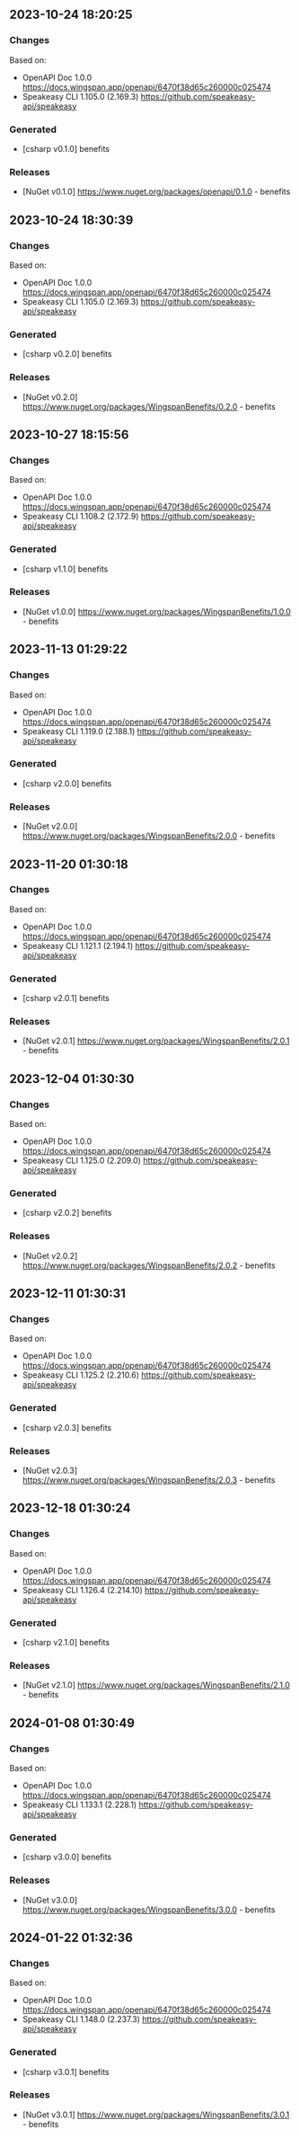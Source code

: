 

## 2023-10-24 18:20:25
### Changes
Based on:
- OpenAPI Doc 1.0.0 https://docs.wingspan.app/openapi/6470f38d65c260000c025474
- Speakeasy CLI 1.105.0 (2.169.3) https://github.com/speakeasy-api/speakeasy
### Generated
- [csharp v0.1.0] benefits
### Releases
- [NuGet v0.1.0] https://www.nuget.org/packages/openapi/0.1.0 - benefits

## 2023-10-24 18:30:39
### Changes
Based on:
- OpenAPI Doc 1.0.0 https://docs.wingspan.app/openapi/6470f38d65c260000c025474
- Speakeasy CLI 1.105.0 (2.169.3) https://github.com/speakeasy-api/speakeasy
### Generated
- [csharp v0.2.0] benefits
### Releases
- [NuGet v0.2.0] https://www.nuget.org/packages/WingspanBenefits/0.2.0 - benefits

## 2023-10-27 18:15:56
### Changes
Based on:
- OpenAPI Doc 1.0.0 https://docs.wingspan.app/openapi/6470f38d65c260000c025474
- Speakeasy CLI 1.108.2 (2.172.9) https://github.com/speakeasy-api/speakeasy
### Generated
- [csharp v1.1.0] benefits
### Releases
- [NuGet v1.0.0] https://www.nuget.org/packages/WingspanBenefits/1.0.0 - benefits


## 2023-11-13 01:29:22
### Changes
Based on:
- OpenAPI Doc 1.0.0 https://docs.wingspan.app/openapi/6470f38d65c260000c025474
- Speakeasy CLI 1.119.0 (2.188.1) https://github.com/speakeasy-api/speakeasy
### Generated
- [csharp v2.0.0] benefits
### Releases
- [NuGet v2.0.0] https://www.nuget.org/packages/WingspanBenefits/2.0.0 - benefits

## 2023-11-20 01:30:18
### Changes
Based on:
- OpenAPI Doc 1.0.0 https://docs.wingspan.app/openapi/6470f38d65c260000c025474
- Speakeasy CLI 1.121.1 (2.194.1) https://github.com/speakeasy-api/speakeasy
### Generated
- [csharp v2.0.1] benefits
### Releases
- [NuGet v2.0.1] https://www.nuget.org/packages/WingspanBenefits/2.0.1 - benefits

## 2023-12-04 01:30:30
### Changes
Based on:
- OpenAPI Doc 1.0.0 https://docs.wingspan.app/openapi/6470f38d65c260000c025474
- Speakeasy CLI 1.125.0 (2.209.0) https://github.com/speakeasy-api/speakeasy
### Generated
- [csharp v2.0.2] benefits
### Releases
- [NuGet v2.0.2] https://www.nuget.org/packages/WingspanBenefits/2.0.2 - benefits

## 2023-12-11 01:30:31
### Changes
Based on:
- OpenAPI Doc 1.0.0 https://docs.wingspan.app/openapi/6470f38d65c260000c025474
- Speakeasy CLI 1.125.2 (2.210.6) https://github.com/speakeasy-api/speakeasy
### Generated
- [csharp v2.0.3] benefits
### Releases
- [NuGet v2.0.3] https://www.nuget.org/packages/WingspanBenefits/2.0.3 - benefits

## 2023-12-18 01:30:24
### Changes
Based on:
- OpenAPI Doc 1.0.0 https://docs.wingspan.app/openapi/6470f38d65c260000c025474
- Speakeasy CLI 1.126.4 (2.214.10) https://github.com/speakeasy-api/speakeasy
### Generated
- [csharp v2.1.0] benefits
### Releases
- [NuGet v2.1.0] https://www.nuget.org/packages/WingspanBenefits/2.1.0 - benefits

## 2024-01-08 01:30:49
### Changes
Based on:
- OpenAPI Doc 1.0.0 https://docs.wingspan.app/openapi/6470f38d65c260000c025474
- Speakeasy CLI 1.133.1 (2.228.1) https://github.com/speakeasy-api/speakeasy
### Generated
- [csharp v3.0.0] benefits
### Releases
- [NuGet v3.0.0] https://www.nuget.org/packages/WingspanBenefits/3.0.0 - benefits

## 2024-01-22 01:32:36
### Changes
Based on:
- OpenAPI Doc 1.0.0 https://docs.wingspan.app/openapi/6470f38d65c260000c025474
- Speakeasy CLI 1.148.0 (2.237.3) https://github.com/speakeasy-api/speakeasy
### Generated
- [csharp v3.0.1] benefits
### Releases
- [NuGet v3.0.1] https://www.nuget.org/packages/WingspanBenefits/3.0.1 - benefits